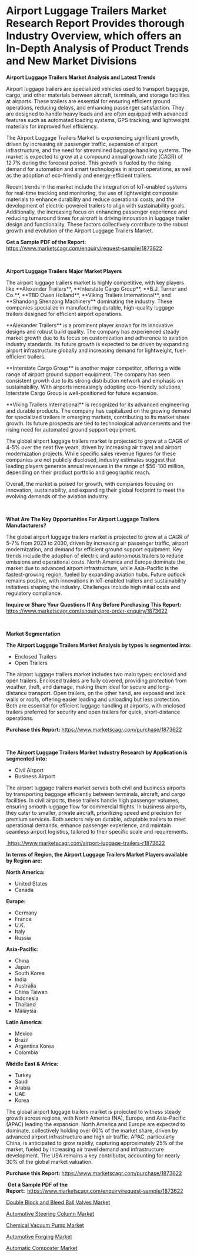<p><h1>Airport Luggage Trailers Market Research Report Provides thorough Industry Overview, which offers an In-Depth Analysis of Product Trends and New Market Divisions</h1></p><p><strong>Airport Luggage Trailers Market Analysis and Latest Trends</strong></p>
<p><p>Airport luggage trailers are specialized vehicles used to transport baggage, cargo, and other materials between aircraft, terminals, and storage facilities at airports. These trailers are essential for ensuring efficient ground operations, reducing delays, and enhancing passenger satisfaction. They are designed to handle heavy loads and are often equipped with advanced features such as automated loading systems, GPS tracking, and lightweight materials for improved fuel efficiency.</p><p>The Airport Luggage Trailers Market is experiencing significant growth, driven by increasing air passenger traffic, expansion of airport infrastructure, and the need for streamlined baggage handling systems. The market is expected to grow at a compound annual growth rate (CAGR) of 12.7% during the forecast period. This growth is fueled by the rising demand for automation and smart technologies in airport operations, as well as the adoption of eco-friendly and energy-efficient trailers.</p><p>Recent trends in the market include the integration of IoT-enabled systems for real-time tracking and monitoring, the use of lightweight composite materials to enhance durability and reduce operational costs, and the development of electric-powered trailers to align with sustainability goals. Additionally, the increasing focus on enhancing passenger experience and reducing turnaround times for aircraft is driving innovation in luggage trailer design and functionality. These factors collectively contribute to the robust growth and evolution of the Airport Luggage Trailers Market.</p></p>
<p><strong>Get a Sample PDF of the Report:&nbsp;</strong> <a href="https://www.marketscagr.com/enquiry/request-sample/1873622?utm_campaign=2014&utm_medium=2&utm_source=Github&utm_content=ia&utm_term=21012025&utm_id=airport-luggage-trailers">https://www.marketscagr.com/enquiry/request-sample/1873622</a></p>
<p>&nbsp;</p>
<p><strong>Airport Luggage Trailers Major Market Players</strong></p>
<p><p>The airport luggage trailers market is highly competitive, with key players like **Alexander Trailers**, **Interstate Cargo Group**, **B.J. Turner and Co.**, **TBD Owen Holland**, **Viking Trailers International**, and **Shandong Shenzong Machinery** dominating the industry. These companies specialize in manufacturing durable, high-quality luggage trailers designed for efficient airport operations.</p><p>**Alexander Trailers** is a prominent player known for its innovative designs and robust build quality. The company has experienced steady market growth due to its focus on customization and adherence to aviation industry standards. Its future growth is expected to be driven by expanding airport infrastructure globally and increasing demand for lightweight, fuel-efficient trailers.</p><p>**Interstate Cargo Group** is another major competitor, offering a wide range of airport ground support equipment. The company has seen consistent growth due to its strong distribution network and emphasis on sustainability. With airports increasingly adopting eco-friendly solutions, Interstate Cargo Group is well-positioned for future expansion.</p><p>**Viking Trailers International** is recognized for its advanced engineering and durable products. The company has capitalized on the growing demand for specialized trailers in emerging markets, contributing to its market share growth. Its future prospects are tied to technological advancements and the rising need for automated ground support equipment.</p><p>The global airport luggage trailers market is projected to grow at a CAGR of 4-5% over the next five years, driven by increasing air travel and airport modernization projects. While specific sales revenue figures for these companies are not publicly disclosed, industry estimates suggest that leading players generate annual revenues in the range of $50-100 million, depending on their product portfolio and geographic reach.</p><p>Overall, the market is poised for growth, with companies focusing on innovation, sustainability, and expanding their global footprint to meet the evolving demands of the aviation industry.</p></p>
<p>&nbsp;</p>
<p><strong>What Are The Key Opportunities For Airport Luggage Trailers Manufacturers?</strong></p>
<p><p>The global airport luggage trailers market is projected to grow at a CAGR of 5-7% from 2023 to 2030, driven by increasing air passenger traffic, airport modernization, and demand for efficient ground support equipment. Key trends include the adoption of electric and autonomous trailers to reduce emissions and operational costs. North America and Europe dominate the market due to advanced airport infrastructure, while Asia-Pacific is the fastest-growing region, fueled by expanding aviation hubs. Future outlook remains positive, with innovations in IoT-enabled trailers and sustainability initiatives shaping the industry. Challenges include high initial costs and regulatory compliance.</p></p>
<p><strong>Inquire or Share Your Questions If Any Before Purchasing This Report:</strong> <a href="https://www.marketscagr.com/enquiry/pre-order-enquiry/1873622?utm_campaign=2014&utm_medium=2&utm_source=Github&utm_content=ia&utm_term=21012025&utm_id=airport-luggage-trailers">https://www.marketscagr.com/enquiry/pre-order-enquiry/1873622</a></p>
<p>&nbsp;</p>
<p><strong>Market Segmentation</strong></p>
<p><strong>The Airport Luggage Trailers Market Analysis by types is segmented into:</strong></p>
<p><ul><li>Enclosed Trailers</li><li>Open Trailers</li></ul></p>
<p><p>The airport luggage trailers market includes two main types: enclosed and open trailers. Enclosed trailers are fully covered, providing protection from weather, theft, and damage, making them ideal for secure and long-distance transport. Open trailers, on the other hand, are exposed and lack walls or roofs, offering easier loading and unloading but less protection. Both are essential for efficient luggage handling at airports, with enclosed trailers preferred for security and open trailers for quick, short-distance operations.</p></p>
<p><strong>Purchase this Report:&nbsp;</strong><a href="https://www.marketscagr.com/purchase/1873622?utm_campaign=2014&utm_medium=2&utm_source=Github&utm_content=ia&utm_term=21012025&utm_id=airport-luggage-trailers">https://www.marketscagr.com/purchase/1873622</a></p>
<p>&nbsp;</p>
<p><strong>The Airport Luggage Trailers Market Industry Research by Application is segmented into:</strong></p>
<p><ul><li>Civil Airport</li><li>Business Airport</li></ul></p>
<p><p>The airport luggage trailers market serves both civil and business airports by transporting baggage efficiently between terminals, aircraft, and cargo facilities. In civil airports, these trailers handle high passenger volumes, ensuring smooth luggage flow for commercial flights. In business airports, they cater to smaller, private aircraft, prioritizing speed and precision for premium services. Both sectors rely on durable, adaptable trailers to meet operational demands, enhance passenger experience, and maintain seamless airport logistics, tailored to their specific scale and requirements.</p></p>
<p><a href="https://www.marketscagr.com/airport-luggage-trailers-r1873622?utm_campaign=2014&utm_medium=2&utm_source=Github&utm_content=ia&utm_term=21012025&utm_id=airport-luggage-trailers">&nbsp;https://www.marketscagr.com/airport-luggage-trailers-r1873622</a></p>
<p><strong>In terms of Region, the Airport Luggage Trailers Market Players available by Region are:</strong></p>
<p>
    <p> <strong> North America: </strong>
        <ul>
            <li>United States</li>
            <li>Canada</li>
        </ul>
        </p> 
    <p> <strong> Europe: </strong>
        <ul>
            <li>Germany</li>
            <li>France</li>
            <li>U.K.</li>
            <li>Italy</li>
            <li>Russia</li>
        </ul>
        </p> 
    <p> <strong> Asia-Pacific: </strong>
        <ul>
            <li>China</li>
            <li>Japan</li>
            <li>South Korea</li>
            <li>India</li>
            <li>Australia</li>
            <li>China Taiwan</li>
            <li>Indonesia</li>
            <li>Thailand</li>
            <li>Malaysia</li>
        </ul>
        </p> 
    <p> <strong> Latin America: </strong>
        <ul>
            <li>Mexico</li>
            <li>Brazil</li>
            <li>Argentina Korea</li>
            <li>Colombia</li>
        </ul>
        </p> 
    <p> <strong> Middle East & Africa: </strong>
        <ul>
            <li>Turkey</li>
            <li>Saudi</li>
            <li>Arabia</li>
            <li>UAE</li>
            <li>Korea</li>
        </ul>
    </p>
    </p>
<p><p>The global airport luggage trailers market is projected to witness steady growth across regions, with North America (NA), Europe, and Asia-Pacific (APAC) leading the expansion. North America and Europe are expected to dominate, collectively holding over 60% of the market share, driven by advanced airport infrastructure and high air traffic. APAC, particularly China, is anticipated to grow rapidly, capturing approximately 25% of the market, fueled by increasing air travel demand and infrastructure development. The USA remains a key contributor, accounting for nearly 30% of the global market valuation.</p></p>
<p><strong>Purchase this Report: </strong><a href="https://www.marketscagr.com/purchase/1873622?utm_campaign=2014&utm_medium=2&utm_source=Github&utm_content=ia&utm_term=21012025&utm_id=airport-luggage-trailers">https://www.marketscagr.com/purchase/1873622</a></p>
<p>&nbsp;<strong>Get a Sample PDF of the Report:&nbsp;&nbsp;</strong><a href="https://www.marketscagr.com/enquiry/request-sample/1873622?utm_campaign=2014&utm_medium=2&utm_source=Github&utm_content=ia&utm_term=21012025&utm_id=airport-luggage-trailers">https://www.marketscagr.com/enquiry/request-sample/1873622</a></p>
<p><strong></strong></p>
<p><p><a href="https://www.linkedin.com/pulse/exploring-double-block-bleed-ball-valves-market-industry-hhz2e?utm_campaign=2014&utm_medium=2&utm_source=Github&utm_content=ia&utm_term=21012025&utm_id=airport-luggage-trailers">Double Block and Bleed Ball Valves Market</a></p><p><a href="https://github.com/YashRP12/Market-Research-Report-List-7/blob/main/automotive-steering-column-market.md?utm_campaign=2014&utm_medium=2&utm_source=Github&utm_content=ia&utm_term=21012025&utm_id=airport-luggage-trailers">Automotive Steering Column Market</a></p><p><a href="https://www.linkedin.com/pulse/foreign-opportunities-market-dynamics-chemical-vacuum-5u0dc?utm_campaign=2014&utm_medium=2&utm_source=Github&utm_content=ia&utm_term=21012025&utm_id=airport-luggage-trailers">Chemical Vacuum Pump Market</a></p><p><a href="https://www.linkedin.com/pulse/positive-growth-outlook-global-automotive-forging-market-forecasting-7jxle?utm_campaign=2014&utm_medium=2&utm_source=Github&utm_content=ia&utm_term=21012025&utm_id=airport-luggage-trailers">Automotive Forging Market</a></p><p><a href="https://www.linkedin.com/pulse/projected-revenue-market-growth-automatic-composter-104-irple?utm_campaign=2014&utm_medium=2&utm_source=Github&utm_content=ia&utm_term=21012025&utm_id=airport-luggage-trailers">Automatic Composter Market</a></p></p>